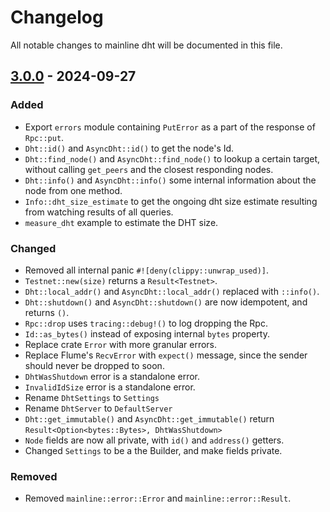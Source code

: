 # Changelog

All notable changes to mainline dht will be documented in this file.

##  [3.0.0](https://github.com/pubky/mainline/compare/3a4c3312410e69201a287e40cb7b6dbb30c663f2..v3.0.0) - 2024-09-27

### Added

- Export `errors` module containing `PutError` as a part of the response of `Rpc::put`.
- `Dht::id()` and `AsyncDht::id()` to get the node's Id.
- `Dht::find_node()` and `AsyncDht::find_node()` to lookup a certain target, without calling `get_peers` and the closest responding nodes.
- `Dht::info()` and `AsyncDht::info()` some internal information about the node from one method.
- `Info::dht_size_estimate` to get the ongoing dht size estimate resulting from watching results of all queries.
- `measure_dht` example to estimate the DHT size.

### Changed

- Removed all internal panic `#![deny(clippy::unwrap_used)]`.
- `Testnet::new(size)` returns a `Result<Testnet>`.
- `Dht::local_addr()` and `AsyncDht::local_addr()` replaced with `::info()`.
- `Dht::shutdown()` and `AsyncDht::shutdown()` are now idempotent, and returns `()`.
- `Rpc::drop` uses `tracing::debug!()` to log dropping the Rpc.
- `Id::as_bytes()` instead of exposing internal `bytes` property.
- Replace crate `Error` with more granular errors.
- Replace Flume's `RecvError` with `expect()` message, since the sender should never be dropped to soon.
- `DhtWasShutdown` error is a standalone error.
- `InvalidIdSize` error is a standalone error.
- Rename `DhtSettings` to `Settings`
- Rename `DhtServer` to `DefaultServer`
- `Dht::get_immutable()` and `AsyncDht::get_immutable()` return `Result<Option<bytes::Bytes>, DhtWasShutdown>`
- `Node` fields are now all private, with `id()` and `address()` getters.
- Changed `Settings` to be a the Builder, and make fields private.

### Removed

- Removed `mainline::error::Error` and `mainline::error::Result`.
